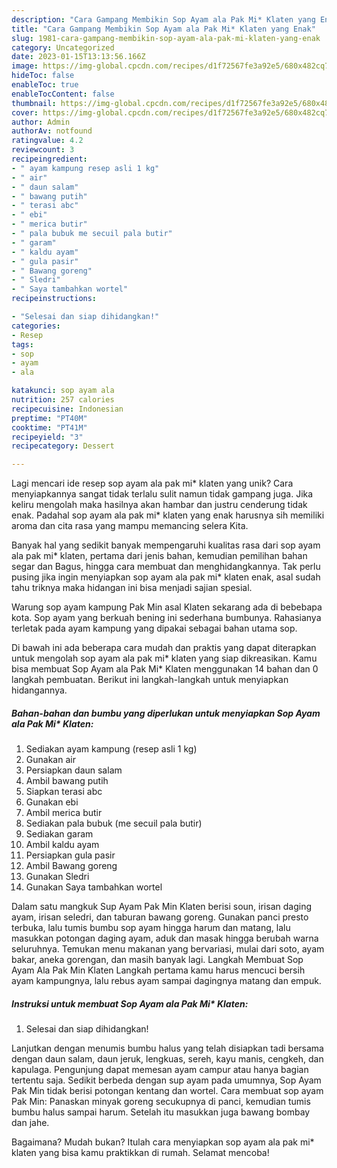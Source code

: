 ```yaml
---
description: "Cara Gampang Membikin Sop Ayam ala Pak Mi* Klaten yang Enak"
title: "Cara Gampang Membikin Sop Ayam ala Pak Mi* Klaten yang Enak"
slug: 1981-cara-gampang-membikin-sop-ayam-ala-pak-mi-klaten-yang-enak
category: Uncategorized
date: 2023-01-15T13:13:56.166Z
image: https://img-global.cpcdn.com/recipes/d1f72567fe3a92e5/680x482cq70/sop-ayam-ala-pak-mi-klaten-foto-resep-utama.jpg
hideToc: false
enableToc: true
enableTocContent: false
thumbnail: https://img-global.cpcdn.com/recipes/d1f72567fe3a92e5/680x482cq70/sop-ayam-ala-pak-mi-klaten-foto-resep-utama.jpg
cover: https://img-global.cpcdn.com/recipes/d1f72567fe3a92e5/680x482cq70/sop-ayam-ala-pak-mi-klaten-foto-resep-utama.jpg
author: Admin
authorAv: notfound
ratingvalue: 4.2
reviewcount: 3
recipeingredient:
- " ayam kampung resep asli 1 kg"
- " air"
- " daun salam"
- " bawang putih"
- " terasi abc"
- " ebi"
- " merica butir"
- " pala bubuk me secuil pala butir"
- " garam"
- " kaldu ayam"
- " gula pasir"
- " Bawang goreng"
- " Sledri"
- " Saya tambahkan wortel"
recipeinstructions:

- "Selesai dan siap dihidangkan!"
categories:
- Resep
tags:
- sop
- ayam
- ala

katakunci: sop ayam ala 
nutrition: 257 calories
recipecuisine: Indonesian
preptime: "PT40M"
cooktime: "PT41M"
recipeyield: "3"
recipecategory: Dessert

---
```





Lagi mencari ide resep sop ayam ala pak mi* klaten yang unik? Cara menyiapkannya sangat tidak terlalu sulit namun tidak gampang juga. Jika keliru mengolah maka hasilnya akan hambar dan justru cenderung tidak enak. Padahal sop ayam ala pak mi* klaten yang enak harusnya sih memiliki aroma dan cita rasa yang mampu memancing selera Kita.





Banyak hal yang sedikit banyak mempengaruhi kualitas rasa dari sop ayam ala pak mi* klaten, pertama dari jenis bahan, kemudian pemilihan bahan segar dan Bagus, hingga cara membuat dan menghidangkannya. Tak perlu pusing jika ingin menyiapkan sop ayam ala pak mi* klaten enak,      asal sudah tahu triknya maka hidangan ini bisa menjadi sajian spesial.














Warung sop ayam kampung Pak Min asal Klaten sekarang ada di bebebapa kota. Sop ayam yang berkuah bening ini sederhana bumbunya. Rahasianya terletak pada ayam kampung yang dipakai sebagai bahan utama sop.






Di bawah ini ada beberapa cara mudah dan praktis yang dapat diterapkan untuk mengolah sop ayam ala pak mi* klaten yang siap dikreasikan. Kamu bisa membuat Sop Ayam ala Pak Mi* Klaten menggunakan 14 bahan dan 0 langkah pembuatan. Berikut ini langkah-langkah untuk menyiapkan hidangannya.

<!--inarticleads1-->

##### Bahan-bahan dan bumbu yang diperlukan untuk menyiapkan Sop Ayam ala Pak Mi* Klaten:

1. Sediakan  ayam kampung (resep asli 1 kg)
1. Gunakan  air
1. Persiapkan  daun salam
1. Ambil  bawang putih
1. Siapkan  terasi abc
1. Gunakan  ebi
1. Ambil  merica butir
1. Sediakan  pala bubuk (me secuil pala butir)
1. Sediakan  garam
1. Ambil  kaldu ayam
1. Persiapkan  gula pasir
1. Ambil  Bawang goreng
1. Gunakan  Sledri
1. Gunakan  Saya tambahkan wortel


Dalam satu mangkuk Sup Ayam Pak Min Klaten berisi soun, irisan daging ayam, irisan seledri, dan taburan bawang goreng. Gunakan panci presto terbuka, lalu tumis bumbu sop ayam hingga harum dan matang, lalu masukkan potongan daging ayam, aduk dan masak hingga berubah warna seluruhnya. Temukan menu makanan yang bervariasi, mulai dari soto, ayam bakar, aneka gorengan, dan masih banyak lagi. Langkah Membuat Sop Ayam Ala Pak Min Klaten Langkah pertama kamu harus mencuci bersih ayam kampungnya, lalu rebus ayam sampai dagingnya matang dan empuk. 

<!--inarticleads2-->

##### Instruksi untuk membuat Sop Ayam ala Pak Mi* Klaten:


1. Selesai dan siap dihidangkan!

Lanjutkan dengan menumis bumbu halus yang telah disiapkan tadi bersama dengan daun salam, daun jeruk, lengkuas, sereh, kayu manis, cengkeh, dan kapulaga. Pengunjung dapat memesan ayam campur atau hanya bagian tertentu saja. Sedikit berbeda dengan sup ayam pada umumnya, Sop Ayam Pak Min tidak berisi potongan kentang dan wortel. Cara membuat sop ayam Pak Min: Panaskan minyak goreng secukupnya di panci, kemudian tumis bumbu halus sampai harum. Setelah itu masukkan juga bawang bombay dan jahe. 

Bagaimana? Mudah bukan? Itulah cara menyiapkan sop ayam ala pak mi* klaten yang bisa kamu praktikkan di rumah. Selamat mencoba!
